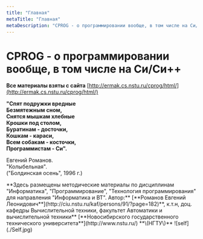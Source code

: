 ```yaml
---
title: "Главная"
metaTitle: "Главная"
metaDescription: "CPROG - о программировании вообще, в том числе на Си/Си++"
---
```


# CPROG - о программировании вообще, в том числе на Си/Си++

**Все материалы взяты с сайта** [http://ermak.cs.nstu.ru/cprog/html/](http://ermak.cs.nstu.ru/cprog/html/)

**"Спят подружки вредные  
 Безмятежным сном,  
Снятся мышкам хлебные  
 Крошки под столом,  
Буратинам - досточки,  
 Кошкам - караси,  
Всем собакам - косточки,  
 Программистам - Си".**

Евгений Романов.  
"Колыбельная".  
\("Болдинская осень", 1996 г.\)

<Grid fluid>
  <Row>
    <Col lg={8} md={8} sm={6} xs={12}>
      **Здесь размещены методические материалы по дисциплинам "Информатика", "Программирование", "Технология программирования" для направления "Информатика и ВТ". Автор:** [**Романов Евгений Леонидович**](http://ciu.nstu.ru/kaf/persons/91/?page=182)**, к.т.н, доц. кафедры Вычислительной техники, факультет Автоматики и вычислительной техники** [**Новосибирского государственного технического университета**](http://www.nstu.ru/) **\(НГТУ\)**
    </Col>
    <Col lg={4} md={4} sm={6} xs={12}>
        ![self](./Self.jpg)
    </Col>
  </Row>
</Grid>
